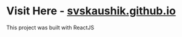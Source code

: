 # Visit Here - [**svskaushik.github.io**](https://svskaushik.github.io) <br>
This project was built with ReactJS
